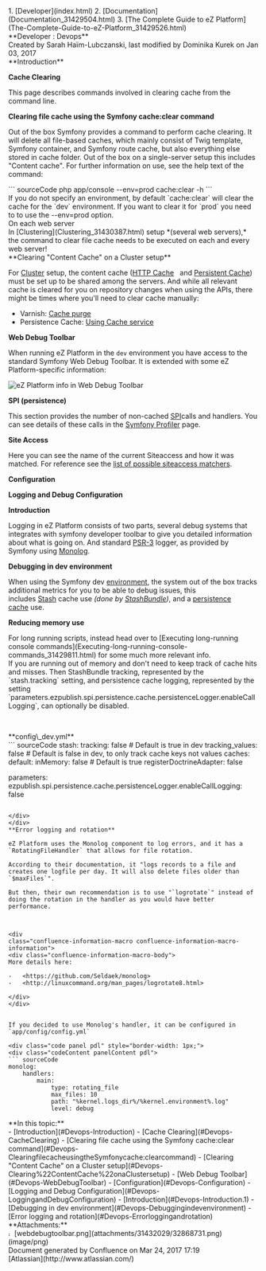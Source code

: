 <div id="page">
<div id="main" class="aui-page-panel">
<div id="main-header">
<div id="breadcrumb-section">
1.  [Developer](index.html)
2.  [Documentation](Documentation_31429504.html)
3.  [The Complete Guide to eZ Platform](The-Complete-Guide-to-eZ-Platform_31429526.html)

</div>
**Developer : Devops**

</div>
<div id="content" class="view">
<div class="page-metadata">
Created by Sarah Haïm-Lubczanski, last modified by Dominika Kurek on Jan 03, 2017

</div>
<div id="main-content" class="wiki-content group">
<div class="contentLayout2">
<div class="columnLayout two-right-sidebar"
data-layout="two-right-sidebar">
<div class="cell normal" data-type="normal">
<div class="innerCell">
**Introduction**

**Cache Clearing**

This page describes commands involved in clearing cache from the command line.

**Clearing file cache using the Symfony cache:clear command**

Out of the box Symfony provides a command to perform cache clearing. It will delete all file-based caches, which mainly consist of Twig template, Symfony container, and Symfony route cache, but also everything else stored in cache folder. Out of the box on a single-server setup this includes "Content cache". For further information on use, see the help text of the command:

<div class="code panel pdl" style="border-width: 1px;">
<div class="codeContent panelContent pdl">
``` sourceCode
php app/console --env=prod cache:clear -h
```

</div>
</div>
<div
class="confluence-information-macro confluence-information-macro-note">
<div class="confluence-information-macro-body">
If you do not specify an environment, by default `cache:clear` will clear the cache for the `dev` environment. If you want to clear it for `prod` you need to to use the --env=prod option.

</div>
</div>
<div
class="confluence-information-macro confluence-information-macro-information">
On each web server

<div class="confluence-information-macro-body">
In [Clustering](Clustering_31430387.html) setup *(several web servers),* the command to clear file cache needs to be executed on each and every web server!

</div>
</div>
**Clearing "Content Cache" on a Cluster setup**

For [Cluster](Clustering_31430387.html) setup, the content cache ([HTTP Cache](HTTP-Cache_31430152.html)   and [Persistent Cache](Repository_31432023.html#Repository-PersistenceCache)) must be set up to be shared among the servers. And while all relevant cache is cleared for you on repository changes when using the APIs, there might be times where you'll need to clear cache manually: 

-   Varnish: [Cache purge](https://doc.ez.no/display/DEVELOPER/HTTP+Cache#HTTPCache-CachePurge)
-   Persistence Cache: [Using Cache service](Repository_31432023.html#Repository-UsingCacheService)

**Web Debug Toolbar**

When running eZ Platform in the `dev` environment you have access to the standard Symfony Web Debug Toolbar. It is extended with some eZ Platform-specific information:

<img src="attachments/31432029/32868731.png" alt="eZ Platform info in Web Debug Toolbar" class="confluence-embedded-image" />

**SPI (persistence)**

This section provides the number of non-cached [SPI](Repository_31432023.html#Repository-SPI)calls and handlers. You can see details of these calls in the [Symfony Profiler](http://symfony.com/doc/current/profiler.html) page.

**Site Access**

Here you can see the name of the current Siteaccess and how it was matched. For reference see the [list of possible siteaccess matchers](SiteAccess_31429665.html#SiteAccess-Availablematchers).

**Configuration**

**Logging and Debug Configuration**

**Introduction**

Logging in eZ Platform consists of two parts, several debug systems that integrates with symfony developer toolbar to give you detailed information about what is going on. And standard [PSR-3](https://github.com/php-fig/fig-standards/blob/master/accepted/PSR-3-logger-interface.md) logger, as provided by Symfony using [Monolog](https://github.com/Seldaek/monolog).

**Debugging in dev environment**

When using the Symfony dev [environment](Environments_31429669.html), the system out of the box tracks additional metrics for you to be able to debug issues, this includes [Stash](http://stash.tedivm.com/) cache use *(done by [StashBundle](https://github.com/tedivm/TedivmStashBundle))*, and a [persistence cache](Repository_31432023.html#Repository-Persistencecacheconfiguration) use.

**Reducing memory use**

<div
class="confluence-information-macro confluence-information-macro-tip">
<div class="confluence-information-macro-body">
For long running scripts, instead head over to [Executing long-running console commands](Executing-long-running-console-commands_31429811.html) for some much more relevant info.

</div>
</div>
If you are running out of memory and don't need to keep track of cache hits and misses. Then StashBundle tracking, represented by the `stash.tracking` setting, and persistence cache logging, represented by the setting `parameters.ezpublish.spi.persistence.cache.persistenceLogger.enableCallLogging`, can optionally be disabled.

 

<div class="code panel pdl" style="border-width: 1px;">
<div class="codeHeader panelHeader pdl"
style="border-bottom-width: 1px;">
**config\_dev.yml**

</div>
<div class="codeContent panelContent pdl">
``` sourceCode
stash:
    tracking: false                  # Default is true in dev
    tracking_values: false           # Default is false in dev, to only track cache keys not values
    caches:
        default:
            inMemory: false          # Default is true
            registerDoctrineAdapter: false

parameters:
    ezpublish.spi.persistence.cache.persistenceLogger.enableCallLogging: false
```

</div>
</div>
**Error logging and rotation**

eZ Platform uses the Monolog component to log errors, and it has a `RotatingFileHandler` that allows for file rotation.

According to their documentation, it "logs records to a file and creates one logfile per day. It will also delete files older than `$maxFiles`".

But then, their own recommendation is to use "`logrotate`" instead of doing the rotation in the handler as you would have better performance.

 

<div
class="confluence-information-macro confluence-information-macro-information">
<div class="confluence-information-macro-body">
More details here:

-   <https://github.com/Seldaek/monolog>
-   <http://linuxcommand.org/man_pages/logrotate8.html>

</div>
</div>
 

If you decided to use Monolog's handler, it can be configured in `app/config/config.yml`

<div class="code panel pdl" style="border-width: 1px;">
<div class="codeContent panelContent pdl">
``` sourceCode
monolog:
    handlers:
        main:
            type: rotating_file
            max_files: 10
            path: "%kernel.logs_dir%/%kernel.environment%.log"
            level: debug
```

</div>
</div>
</div>
</div>
<div class="cell aside" data-type="aside">
<div class="innerCell">
**In this topic:**

<div class="toc-macro rbtoc1490375996354">
-   [Introduction](#Devops-Introduction)
    -   [Cache Clearing](#Devops-CacheClearing)
        -   [Clearing file cache using the Symfony cache:clear command](#Devops-ClearingfilecacheusingtheSymfonycache:clearcommand)
        -   [Clearing "Content Cache" on a Cluster setup](#Devops-Clearing%22ContentCache%22onaClustersetup)
    -   [Web Debug Toolbar](#Devops-WebDebugToolbar)
-   [Configuration](#Devops-Configuration)
    -   [Logging and Debug Configuration](#Devops-LoggingandDebugConfiguration)
        -   [Introduction](#Devops-Introduction.1)
        -   [Debugging in dev environment](#Devops-Debuggingindevenvironment)
        -   [Error logging and rotation](#Devops-Errorloggingandrotation)

</div>
</div>
</div>
</div>
</div>
</div>
<div class="pageSection group">
<div class="pageSectionHeader">
**Attachments:**

</div>
<div class="greybox" align="left">
<img src="images/icons/bullet_blue.gif" alt="image1" width="8" height="8" /> [webdebugtoolbar.png](attachments/31432029/32868731.png) (image/png)

</div>
</div>
</div>
</div>
<div id="footer" role="contentinfo">
<div class="section footer-body">
Document generated by Confluence on Mar 24, 2017 17:19

<div id="footer-logo">
[Atlassian](http://www.atlassian.com/)

</div>
</div>
</div>
</div>

